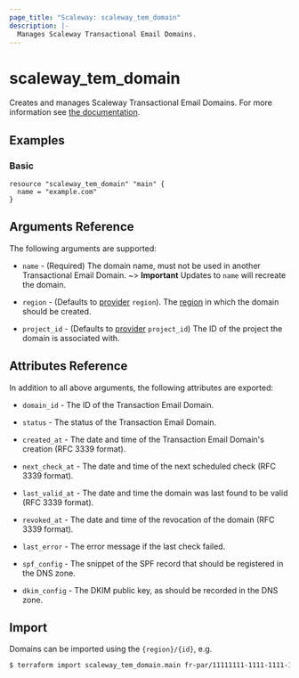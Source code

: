 ```yaml
---
page_title: "Scaleway: scaleway_tem_domain"
description: |-
  Manages Scaleway Transactional Email Domains.
---
```


# scaleway_tem_domain

Creates and manages Scaleway Transactional Email Domains.
For more information see [the documentation](https://developers.scaleway.com/en/products/registry/api/).

## Examples

### Basic

```hcl
resource "scaleway_tem_domain" "main" {
  name = "example.com"
}
```

## Arguments Reference

The following arguments are supported:

- `name` - (Required) The domain name, must not be used in another Transactional Email Domain.
~> **Important** Updates to `name` will recreate the domain.

- `region` - (Defaults to [provider](../index.md#region) `region`). The [region](../guides/regions_and_zones.md#regions) in which the domain should be created.

- `project_id` - (Defaults to [provider](../index.md#project_id) `project_id`) The ID of the project the domain is associated with.

## Attributes Reference

In addition to all above arguments, the following attributes are exported:

- `domain_id` - The ID of the Transaction Email Domain.

- `status` - The status of the Transaction Email Domain.

- `created_at` - The date and time of the Transaction Email Domain's creation (RFC 3339 format).

- `next_check_at` - The date and time of the next scheduled check (RFC 3339 format).

- `last_valid_at` - The date and time the domain was last found to be valid (RFC 3339 format).

- `revoked_at` - The date and time of the revocation of the domain (RFC 3339 format).

- `last_error` - The error message if the last check failed.

- `spf_config` - The snippet of the SPF record that should be registered in the DNS zone.

- `dkim_config` - The DKIM public key, as should be recorded in the DNS zone.

## Import

Domains can be imported using the `{region}/{id}`, e.g.

```bash
$ terraform import scaleway_tem_domain.main fr-par/11111111-1111-1111-1111-111111111111
```
